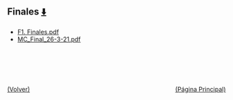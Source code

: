 
<html>
<body>
<h2>Finales <a href="https://downgit.github.io/#/home?url=https://github.com/Apuntes-FIUBA/Apuntes-Electronica/tree/main/82 - Física/8201 - Fisica I/Examenes/Finales" style="font-size:20px">  ⬇️ </a></h2>
<ul>
    <li><a href="F1. Finales.pdf">F1. Finales.pdf</a></li>
    <li><a href="MC_Final_26-3-21.pdf">MC_Final_26-3-21.pdf</a></li>
</ul>
</body>
</html>












<br><br><br><br><br><a href="../" style="float: left">(Volver)</a> <a href="https://apuntes-fiuba.github.io/Apuntes-Electronica" style="float: right">(Página Principal)</a>
